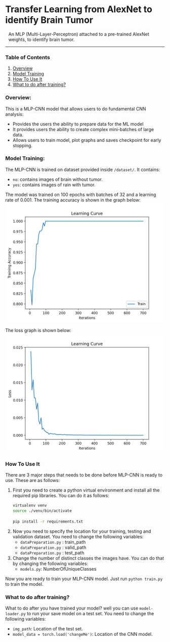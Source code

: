 # Transfer Learning from AlexNet to identify Brain Tumor
<div style="padding-left:10px; padding-right:15px;">An MLP (Multi-Layer-Perceptron) attached to a pre-trained AlexNet weights, to identify brain tumor.</div>
<hr>

### Table of Contents
1. [Overview](#Overview)
3. [Model Training](#model-training)
3. [How To Use It](#how-to-use-it)
4. [What to do after training?](#what-to-do-after-training?)

 
### Overview:
This is a MLP-CNN model that allows users to do fundamental CNN analysis:
- Provides the users the ability to prepare data for the ML model
- It provides users the ability to create complex mini-batches of large data.
- Allows users to train model, plot graphs and saves checkpoint for early stopping.

### Model Training:
The MLP-CNN is trained on dataset provided inside `/dataset/`. It contains:
- `no`: contains images of brain without tumor.
- `yes`: contains images of rain with tumor.

The model was trained on 100 epochs with batches of 32 and a learning rate of 0.001. The training accuracy is shown in the graph below:
![](readme/accuracy.png)

The loss graph is shown below:
![](readme/loss.png)

### How To Use It
There are 3 major steps that needs to be done before MLP-CNN is ready to use. These are as follows:

<ol>
<li>
First you need to create a python virtual environment and install all the required pip libraries. You can do it as follows:

```sh
virtualenv venv
source ./venv/bin/activate

pip install -r requirements.txt
```
</li>

<li>
Now you need to specify the location for your training, testing and validation dataset. You need to change the following variables:

- `dataPreparation.py`  : train_path
- `dataPreparation.py`  : valid_path
- `dataPreparation.py`  : test_path

</li>

<li>
Change the number of distinct classes the images have. You can do that by changing the following variables:

- `models.py`: NumberOfUniqueClasses
</li>
</ol>

Now you are ready to train your MLP-CNN model. Just run `python train.py` to train the model.

### What to do after training?
What to do after you have trained your model? well you can use `model-loader.py` to run your save model on a test set. You need to change the following variables:
- `img_path`: Location of the test set.
- `model_data = torch.load('changeMe')`: Location of the CNN model.

